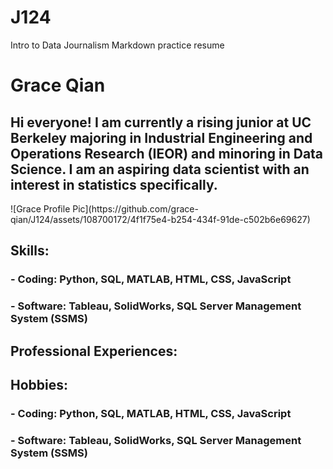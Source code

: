 # J124
Intro to Data Journalism Markdown practice resume
<h1>Grace Qian</h1>
<h2>Hi everyone! I am currently a rising junior at UC Berkeley majoring in Industrial Engineering and Operations Research (IEOR) and minoring in Data Science. I am an aspiring data scientist with an interest in statistics specifically.</h2>
![Grace Profile Pic](https://github.com/grace-qian/J124/assets/108700172/4f1f75e4-b254-434f-91de-c502b6e69627)


<h2>Skills:</h2>
<h3>- Coding: Python, SQL, MATLAB, HTML, CSS, JavaScript</h3>
<h3>- Software: Tableau, SolidWorks, SQL Server Management System (SSMS)</h3>


<h2>Professional Experiences:</h2>
<h3></h3>
<h4></h4>

<h3></h3>
<h4></h4>

<h3></h3>
<h4></h4>


<h2>Hobbies:</h2>
<h3>- Coding: Python, SQL, MATLAB, HTML, CSS, JavaScript</h3>
<h3>- Software: Tableau, SolidWorks, SQL Server Management System (SSMS)</h3>

